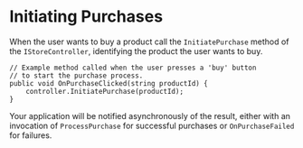 Initiating Purchases
====================

When the user wants to buy a product call the ``InitiatePurchase`` method of the ``IStoreController``, identifying the product the user wants to buy.

````
// Example method called when the user presses a 'buy' button
// to start the purchase process.
public void OnPurchaseClicked(string productId) {
    controller.InitiatePurchase(productId);
}
````

Your application will be notified asynchronously of the result, either with an invocation of ``ProcessPurchase`` for successful purchases or ``OnPurchaseFailed`` for failures.

